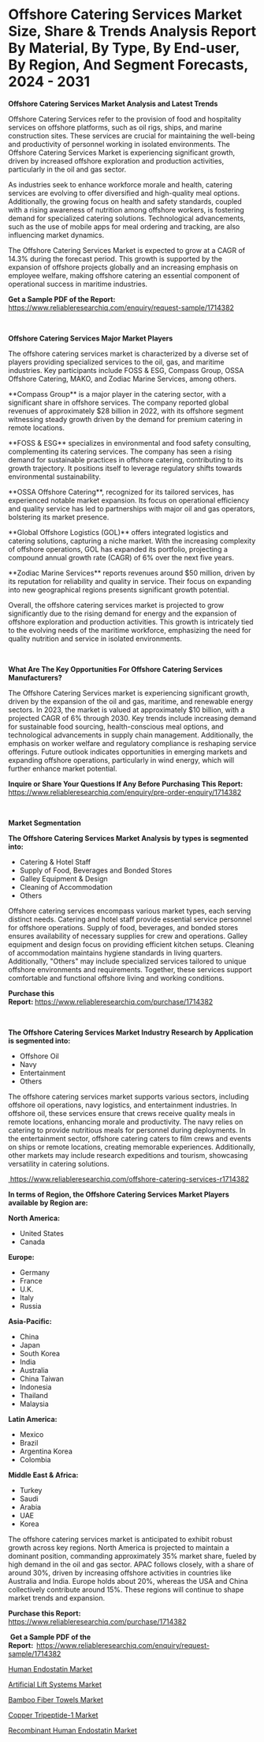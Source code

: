 <p><h1>Offshore Catering Services Market Size, Share & Trends Analysis Report By Material, By Type, By End-user, By Region, And Segment Forecasts, 2024 - 2031</h1></p><p><strong>Offshore Catering Services Market Analysis and Latest Trends</strong></p>
<p><p>Offshore Catering Services refer to the provision of food and hospitality services on offshore platforms, such as oil rigs, ships, and marine construction sites. These services are crucial for maintaining the well-being and productivity of personnel working in isolated environments. The Offshore Catering Services Market is experiencing significant growth, driven by increased offshore exploration and production activities, particularly in the oil and gas sector.</p><p>As industries seek to enhance workforce morale and health, catering services are evolving to offer diversified and high-quality meal options. Additionally, the growing focus on health and safety standards, coupled with a rising awareness of nutrition among offshore workers, is fostering demand for specialized catering solutions. Technological advancements, such as the use of mobile apps for meal ordering and tracking, are also influencing market dynamics.</p><p>The Offshore Catering Services Market is expected to grow at a CAGR of 14.3% during the forecast period. This growth is supported by the expansion of offshore projects globally and an increasing emphasis on employee welfare, making offshore catering an essential component of operational success in maritime industries.</p></p>
<p><strong>Get a Sample PDF of the Report:&nbsp;</strong> <a href="https://www.reliableresearchiq.com/enquiry/request-sample/1714382?utm_campaign=1123&utm_medium=2&utm_source=Github&utm_content=ia&utm_term=22102024&utm_id=offshore-catering-services">https://www.reliableresearchiq.com/enquiry/request-sample/1714382</a></p>
<p>&nbsp;</p>
<p><strong>Offshore Catering Services Major Market Players</strong></p>
<p><p>The offshore catering services market is characterized by a diverse set of players providing specialized services to the oil, gas, and maritime industries. Key participants include FOSS & ESG, Compass Group, OSSA Offshore Catering, MAKO, and Zodiac Marine Services, among others.</p><p>**Compass Group** is a major player in the catering sector, with a significant share in offshore services. The company reported global revenues of approximately $28 billion in 2022, with its offshore segment witnessing steady growth driven by the demand for premium catering in remote locations.</p><p>**FOSS & ESG** specializes in environmental and food safety consulting, complementing its catering services. The company has seen a rising demand for sustainable practices in offshore catering, contributing to its growth trajectory. It positions itself to leverage regulatory shifts towards environmental sustainability.</p><p>**OSSA Offshore Catering**, recognized for its tailored services, has experienced notable market expansion. Its focus on operational efficiency and quality service has led to partnerships with major oil and gas operators, bolstering its market presence.</p><p>**Global Offshore Logistics (GOL)** offers integrated logistics and catering solutions, capturing a niche market. With the increasing complexity of offshore operations, GOL has expanded its portfolio, projecting a compound annual growth rate (CAGR) of 6% over the next five years.</p><p>**Zodiac Marine Services** reports revenues around $50 million, driven by its reputation for reliability and quality in service. Their focus on expanding into new geographical regions presents significant growth potential.</p><p>Overall, the offshore catering services market is projected to grow significantly due to the rising demand for energy and the expansion of offshore exploration and production activities. This growth is intricately tied to the evolving needs of the maritime workforce, emphasizing the need for quality nutrition and service in isolated environments.</p></p>
<p>&nbsp;</p>
<p><strong>What Are The Key Opportunities For Offshore Catering Services Manufacturers?</strong></p>
<p><p>The Offshore Catering Services market is experiencing significant growth, driven by the expansion of the oil and gas, maritime, and renewable energy sectors. In 2023, the market is valued at approximately $10 billion, with a projected CAGR of 6% through 2030. Key trends include increasing demand for sustainable food sourcing, health-conscious meal options, and technological advancements in supply chain management. Additionally, the emphasis on worker welfare and regulatory compliance is reshaping service offerings. Future outlook indicates opportunities in emerging markets and expanding offshore operations, particularly in wind energy, which will further enhance market potential.</p></p>
<p><strong>Inquire or Share Your Questions If Any Before Purchasing This Report:</strong> <a href="https://www.reliableresearchiq.com/enquiry/pre-order-enquiry/1714382?utm_campaign=1123&utm_medium=2&utm_source=Github&utm_content=ia&utm_term=22102024&utm_id=offshore-catering-services">https://www.reliableresearchiq.com/enquiry/pre-order-enquiry/1714382</a></p>
<p>&nbsp;</p>
<p><strong>Market Segmentation</strong></p>
<p><strong>The Offshore Catering Services Market Analysis by types is segmented into:</strong></p>
<p><ul><li>Catering & Hotel Staff</li><li>Supply of Food, Beverages and Bonded Stores</li><li>Galley Equipment & Design</li><li>Cleaning of Accommodation</li><li>Others</li></ul></p>
<p><p>Offshore catering services encompass various market types, each serving distinct needs. Catering and hotel staff provide essential service personnel for offshore operations. Supply of food, beverages, and bonded stores ensures availability of necessary supplies for crew and operations. Galley equipment and design focus on providing efficient kitchen setups. Cleaning of accommodation maintains hygiene standards in living quarters. Additionally, "Others" may include specialized services tailored to unique offshore environments and requirements. Together, these services support comfortable and functional offshore living and working conditions.</p></p>
<p><strong>Purchase this Report:&nbsp;</strong><a href="https://www.reliableresearchiq.com/purchase/1714382?utm_campaign=1123&utm_medium=2&utm_source=Github&utm_content=ia&utm_term=22102024&utm_id=offshore-catering-services">https://www.reliableresearchiq.com/purchase/1714382</a></p>
<p>&nbsp;</p>
<p><strong>The Offshore Catering Services Market Industry Research by Application is segmented into:</strong></p>
<p><ul><li>Offshore Oil</li><li>Navy</li><li>Entertainment</li><li>Others</li></ul></p>
<p><p>The offshore catering services market supports various sectors, including offshore oil operations, navy logistics, and entertainment industries. In offshore oil, these services ensure that crews receive quality meals in remote locations, enhancing morale and productivity. The navy relies on catering to provide nutritious meals for personnel during deployments. In the entertainment sector, offshore catering caters to film crews and events on ships or remote locations, creating memorable experiences. Additionally, other markets may include research expeditions and tourism, showcasing versatility in catering solutions.</p></p>
<p><a href="https://www.reliableresearchiq.com/offshore-catering-services-r1714382?utm_campaign=1123&utm_medium=2&utm_source=Github&utm_content=ia&utm_term=22102024&utm_id=offshore-catering-services">&nbsp;https://www.reliableresearchiq.com/offshore-catering-services-r1714382</a></p>
<p><strong>In terms of Region, the Offshore Catering Services Market Players available by Region are:</strong></p>
<p>
    <p> <strong> North America: </strong>
        <ul>
            <li>United States</li>
            <li>Canada</li>
        </ul>
        </p> 
    <p> <strong> Europe: </strong>
        <ul>
            <li>Germany</li>
            <li>France</li>
            <li>U.K.</li>
            <li>Italy</li>
            <li>Russia</li>
        </ul>
        </p> 
    <p> <strong> Asia-Pacific: </strong>
        <ul>
            <li>China</li>
            <li>Japan</li>
            <li>South Korea</li>
            <li>India</li>
            <li>Australia</li>
            <li>China Taiwan</li>
            <li>Indonesia</li>
            <li>Thailand</li>
            <li>Malaysia</li>
        </ul>
        </p> 
    <p> <strong> Latin America: </strong>
        <ul>
            <li>Mexico</li>
            <li>Brazil</li>
            <li>Argentina Korea</li>
            <li>Colombia</li>
        </ul>
        </p> 
    <p> <strong> Middle East & Africa: </strong>
        <ul>
            <li>Turkey</li>
            <li>Saudi</li>
            <li>Arabia</li>
            <li>UAE</li>
            <li>Korea</li>
        </ul>
    </p>
    </p>
<p><p>The offshore catering services market is anticipated to exhibit robust growth across key regions. North America is projected to maintain a dominant position, commanding approximately 35% market share, fueled by high demand in the oil and gas sector. APAC follows closely, with a share of around 30%, driven by increasing offshore activities in countries like Australia and India. Europe holds about 20%, whereas the USA and China collectively contribute around 15%. These regions will continue to shape market trends and expansion.</p></p>
<p><strong>Purchase this Report: </strong><a href="https://www.reliableresearchiq.com/purchase/1714382?utm_campaign=1123&utm_medium=2&utm_source=Github&utm_content=ia&utm_term=22102024&utm_id=offshore-catering-services">https://www.reliableresearchiq.com/purchase/1714382</a></p>
<p>&nbsp;<strong>Get a Sample PDF of the Report:&nbsp;&nbsp;</strong><a href="https://www.reliableresearchiq.com/enquiry/request-sample/1714382?utm_campaign=1123&utm_medium=2&utm_source=Github&utm_content=ia&utm_term=22102024&utm_id=offshore-catering-services">https://www.reliableresearchiq.com/enquiry/request-sample/1714382</a></p>
<p><strong></strong></p>
<p><p><a href="https://www.linkedin.com/pulse/global-human-endostatin-market-trends-analysis-future-growth-hcbic?utm_campaign=1123&utm_medium=2&utm_source=Github&utm_content=ia&utm_term=22102024&utm_id=offshore-catering-services">Human Endostatin Market</a></p><p><a href="https://issuu.com/reportprime-2/docs/artificial-lift-systems-market-size_2517c75a65a13e?utm_campaign=1123&utm_medium=2&utm_source=Github&utm_content=ia&utm_term=22102024&utm_id=offshore-catering-services">Artificial Lift Systems Market</a></p><p><a href="https://github.com/eleanore16mal/Market-Research-Report-List-1/blob/main/bamboo-fiber-towels-market.md?utm_campaign=1123&utm_medium=2&utm_source=Github&utm_content=ia&utm_term=22102024&utm_id=offshore-catering-services">Bamboo Fiber Towels Market</a></p><p><a href="https://github.com/akrenkthongy/Market-Research-Report-List-1/blob/main/copper-tripeptide-1-market.md?utm_campaign=1123&utm_medium=2&utm_source=Github&utm_content=ia&utm_term=22102024&utm_id=offshore-catering-services">Copper Tripeptide-1 Market</a></p><p><a href="https://www.linkedin.com/pulse/recombinant-human-endostatin-mosaic-piecing-together-global-crxzc?utm_campaign=1123&utm_medium=2&utm_source=Github&utm_content=ia&utm_term=22102024&utm_id=offshore-catering-services">Recombinant Human Endostatin Market</a></p></p>